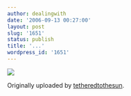 ```yaml
---
author: dealingwith
date: '2006-09-13 00:27:00'
layout: post
slug: '1651'
status: publish
title: '...'
wordpress_id: '1651'
---
```


[![][1]][2]

[][3]

Originally uploaded by [tetheredtothesun][4].


   [1]: http://static.flickr.com/88/241392496_e6f399f0c6_m.jpg

   [2]: http://www.flickr.com/photos/tetheredtothesun/241392496/ (photosharing)

   [3]: http://www.flickr.com/photos/tetheredtothesun/241392496/

   [4]: http://www.flickr.com/people/tetheredtothesun/

